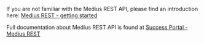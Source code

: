 If you are not familiar with the Medius REST API, please find an introduction here: [Medius REST - getting started](https://success.mediusflow.com/documentation/integration-documentation/getting_started/rest/)

Full documentation about Medius REST API is found at [Success Portal - Medius REST](https://success.mediusflow.com/documentation/integration-documentation/technical/rest/general/)
